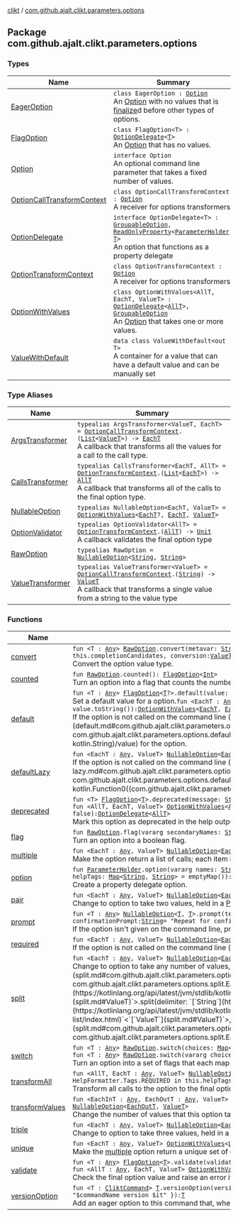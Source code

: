 [clikt](../index.md) / [com.github.ajalt.clikt.parameters.options](./index.md)

## Package com.github.ajalt.clikt.parameters.options

### Types

| Name | Summary |
|---|---|
| [EagerOption](-eager-option/index.md) | `class EagerOption : `[`Option`](-option/index.md)<br>An [Option](-option/index.md) with no values that is [finalize](-eager-option/finalize.md)d before other types of options. |
| [FlagOption](-flag-option/index.md) | `class FlagOption<T> : `[`OptionDelegate`](-option-delegate/index.md)`<`[`T`](-flag-option/index.md#T)`>`<br>An [Option](-option/index.md) that has no values. |
| [Option](-option/index.md) | `interface Option`<br>An optional command line parameter that takes a fixed number of values. |
| [OptionCallTransformContext](-option-call-transform-context/index.md) | `class OptionCallTransformContext : `[`Option`](-option/index.md)<br>A receiver for options transformers. |
| [OptionDelegate](-option-delegate/index.md) | `interface OptionDelegate<T> : `[`GroupableOption`](../com.github.ajalt.clikt.core/-groupable-option/index.md)`, `[`ReadOnlyProperty`](https://kotlinlang.org/api/latest/jvm/stdlib/kotlin.properties/-read-only-property/index.html)`<`[`ParameterHolder`](../com.github.ajalt.clikt.core/-parameter-holder/index.md)`, `[`T`](-option-delegate/index.md#T)`>`<br>An option that functions as a property delegate |
| [OptionTransformContext](-option-transform-context/index.md) | `class OptionTransformContext : `[`Option`](-option/index.md)<br>A receiver for options transformers. |
| [OptionWithValues](-option-with-values/index.md) | `class OptionWithValues<AllT, EachT, ValueT> : `[`OptionDelegate`](-option-delegate/index.md)`<`[`AllT`](-option-with-values/index.md#AllT)`>, `[`GroupableOption`](../com.github.ajalt.clikt.core/-groupable-option/index.md)<br>An [Option](-option/index.md) that takes one or more values. |
| [ValueWithDefault](-value-with-default/index.md) | `data class ValueWithDefault<out T>`<br>A container for a value that can have a default value and can be manually set |

### Type Aliases

| Name | Summary |
|---|---|
| [ArgsTransformer](-args-transformer.md) | `typealias ArgsTransformer<ValueT, EachT> = `[`OptionCallTransformContext`](-option-call-transform-context/index.md)`.(`[`List`](https://kotlinlang.org/api/latest/jvm/stdlib/kotlin.collections/-list/index.html)`<`[`ValueT`](-args-transformer.md#ValueT)`>) -> `[`EachT`](-args-transformer.md#EachT)<br>A callback that transforms all the values for a call to the call type. |
| [CallsTransformer](-calls-transformer.md) | `typealias CallsTransformer<EachT, AllT> = `[`OptionTransformContext`](-option-transform-context/index.md)`.(`[`List`](https://kotlinlang.org/api/latest/jvm/stdlib/kotlin.collections/-list/index.html)`<`[`EachT`](-calls-transformer.md#EachT)`>) -> `[`AllT`](-calls-transformer.md#AllT)<br>A callback that transforms all of the calls to the final option type. |
| [NullableOption](-nullable-option.md) | `typealias NullableOption<EachT, ValueT> = `[`OptionWithValues`](-option-with-values/index.md)`<`[`EachT`](-nullable-option.md#EachT)`?, `[`EachT`](-nullable-option.md#EachT)`, `[`ValueT`](-nullable-option.md#ValueT)`>` |
| [OptionValidator](-option-validator.md) | `typealias OptionValidator<AllT> = `[`OptionTransformContext`](-option-transform-context/index.md)`.(`[`AllT`](-option-validator.md#AllT)`) -> `[`Unit`](https://kotlinlang.org/api/latest/jvm/stdlib/kotlin/-unit/index.html)<br>A callback validates the final option type |
| [RawOption](-raw-option.md) | `typealias RawOption = `[`NullableOption`](-nullable-option.md)`<`[`String`](https://kotlinlang.org/api/latest/jvm/stdlib/kotlin/-string/index.html)`, `[`String`](https://kotlinlang.org/api/latest/jvm/stdlib/kotlin/-string/index.html)`>` |
| [ValueTransformer](-value-transformer.md) | `typealias ValueTransformer<ValueT> = `[`OptionCallTransformContext`](-option-call-transform-context/index.md)`.(`[`String`](https://kotlinlang.org/api/latest/jvm/stdlib/kotlin/-string/index.html)`) -> `[`ValueT`](-value-transformer.md#ValueT)<br>A callback that transforms a single value from a string to the value type |

### Functions

| Name | Summary |
|---|---|
| [convert](convert.md) | `fun <T : `[`Any`](https://kotlinlang.org/api/latest/jvm/stdlib/kotlin/-any/index.html)`> `[`RawOption`](-raw-option.md)`.convert(metavar: `[`String`](https://kotlinlang.org/api/latest/jvm/stdlib/kotlin/-string/index.html)` = "VALUE", envvarSplit: `[`Regex`](https://kotlinlang.org/api/latest/jvm/stdlib/kotlin.text/-regex/index.html)` = this.envvarSplit.default, completionCandidates: `[`CompletionCandidates`](../com.github.ajalt.clikt.completion/-completion-candidates/index.md)` = this.completionCandidates, conversion: `[`ValueTransformer`](-value-transformer.md)`<`[`T`](convert.md#T)`>): `[`NullableOption`](-nullable-option.md)`<`[`T`](convert.md#T)`, `[`T`](convert.md#T)`>`<br>Convert the option value type. |
| [counted](counted.md) | `fun `[`RawOption`](-raw-option.md)`.counted(): `[`FlagOption`](-flag-option/index.md)`<`[`Int`](https://kotlinlang.org/api/latest/jvm/stdlib/kotlin/-int/index.html)`>`<br>Turn an option into a flag that counts the number of times the option occurs on the command line. |
| [default](default.md) | `fun <T : `[`Any`](https://kotlinlang.org/api/latest/jvm/stdlib/kotlin/-any/index.html)`> `[`FlagOption`](-flag-option/index.md)`<`[`T`](default.md#T)`?>.default(value: `[`T`](default.md#T)`): `[`FlagOption`](-flag-option/index.md)`<`[`T`](default.md#T)`>`<br>Set a default value for a option.`fun <EachT : `[`Any`](https://kotlinlang.org/api/latest/jvm/stdlib/kotlin/-any/index.html)`, ValueT> `[`NullableOption`](-nullable-option.md)`<`[`EachT`](default.md#EachT)`, `[`ValueT`](default.md#ValueT)`>.default(value: `[`EachT`](default.md#EachT)`, defaultForHelp: `[`String`](https://kotlinlang.org/api/latest/jvm/stdlib/kotlin/-string/index.html)` = value.toString()): `[`OptionWithValues`](-option-with-values/index.md)`<`[`EachT`](default.md#EachT)`, `[`EachT`](default.md#EachT)`, `[`ValueT`](default.md#ValueT)`>`<br>If the option is not called on the command line (and is not set in an envvar), use [value](default.md#com.github.ajalt.clikt.parameters.options$default(com.github.ajalt.clikt.parameters.options.OptionWithValues((com.github.ajalt.clikt.parameters.options.default.EachT, com.github.ajalt.clikt.parameters.options.default.EachT, com.github.ajalt.clikt.parameters.options.default.ValueT)), com.github.ajalt.clikt.parameters.options.default.EachT, kotlin.String)/value) for the option. |
| [defaultLazy](default-lazy.md) | `fun <EachT : `[`Any`](https://kotlinlang.org/api/latest/jvm/stdlib/kotlin/-any/index.html)`, ValueT> `[`NullableOption`](-nullable-option.md)`<`[`EachT`](default-lazy.md#EachT)`, `[`ValueT`](default-lazy.md#ValueT)`>.defaultLazy(defaultForHelp: `[`String`](https://kotlinlang.org/api/latest/jvm/stdlib/kotlin/-string/index.html)` = "", value: () -> `[`EachT`](default-lazy.md#EachT)`): `[`OptionWithValues`](-option-with-values/index.md)`<`[`EachT`](default-lazy.md#EachT)`, `[`EachT`](default-lazy.md#EachT)`, `[`ValueT`](default-lazy.md#ValueT)`>`<br>If the option is not called on the command line (and is not set in an envvar), call the [value](default-lazy.md#com.github.ajalt.clikt.parameters.options$defaultLazy(com.github.ajalt.clikt.parameters.options.OptionWithValues((com.github.ajalt.clikt.parameters.options.defaultLazy.EachT, com.github.ajalt.clikt.parameters.options.defaultLazy.EachT, com.github.ajalt.clikt.parameters.options.defaultLazy.ValueT)), kotlin.String, kotlin.Function0((com.github.ajalt.clikt.parameters.options.defaultLazy.EachT)))/value) and use its return value for the option. |
| [deprecated](deprecated.md) | `fun <T> `[`FlagOption`](-flag-option/index.md)`<`[`T`](deprecated.md#T)`>.deprecated(message: `[`String`](https://kotlinlang.org/api/latest/jvm/stdlib/kotlin/-string/index.html)`? = "", tagName: `[`String`](https://kotlinlang.org/api/latest/jvm/stdlib/kotlin/-string/index.html)`? = "deprecated", tagValue: `[`String`](https://kotlinlang.org/api/latest/jvm/stdlib/kotlin/-string/index.html)` = "", error: `[`Boolean`](https://kotlinlang.org/api/latest/jvm/stdlib/kotlin/-boolean/index.html)` = false): `[`OptionDelegate`](-option-delegate/index.md)`<`[`T`](deprecated.md#T)`>`<br>`fun <AllT, EachT, ValueT> `[`OptionWithValues`](-option-with-values/index.md)`<`[`AllT`](deprecated.md#AllT)`, `[`EachT`](deprecated.md#EachT)`, `[`ValueT`](deprecated.md#ValueT)`>.deprecated(message: `[`String`](https://kotlinlang.org/api/latest/jvm/stdlib/kotlin/-string/index.html)`? = "", tagName: `[`String`](https://kotlinlang.org/api/latest/jvm/stdlib/kotlin/-string/index.html)`? = "deprecated", tagValue: `[`String`](https://kotlinlang.org/api/latest/jvm/stdlib/kotlin/-string/index.html)` = "", error: `[`Boolean`](https://kotlinlang.org/api/latest/jvm/stdlib/kotlin/-boolean/index.html)` = false): `[`OptionDelegate`](-option-delegate/index.md)`<`[`AllT`](deprecated.md#AllT)`>`<br>Mark this option as deprecated in the help output. |
| [flag](flag.md) | `fun `[`RawOption`](-raw-option.md)`.flag(vararg secondaryNames: `[`String`](https://kotlinlang.org/api/latest/jvm/stdlib/kotlin/-string/index.html)`, default: `[`Boolean`](https://kotlinlang.org/api/latest/jvm/stdlib/kotlin/-boolean/index.html)` = false): `[`FlagOption`](-flag-option/index.md)`<`[`Boolean`](https://kotlinlang.org/api/latest/jvm/stdlib/kotlin/-boolean/index.html)`>`<br>Turn an option into a boolean flag. |
| [multiple](multiple.md) | `fun <EachT : `[`Any`](https://kotlinlang.org/api/latest/jvm/stdlib/kotlin/-any/index.html)`, ValueT> `[`NullableOption`](-nullable-option.md)`<`[`EachT`](multiple.md#EachT)`, `[`ValueT`](multiple.md#ValueT)`>.multiple(default: `[`List`](https://kotlinlang.org/api/latest/jvm/stdlib/kotlin.collections/-list/index.html)`<`[`EachT`](multiple.md#EachT)`> = emptyList()): `[`OptionWithValues`](-option-with-values/index.md)`<`[`List`](https://kotlinlang.org/api/latest/jvm/stdlib/kotlin.collections/-list/index.html)`<`[`EachT`](multiple.md#EachT)`>, `[`EachT`](multiple.md#EachT)`, `[`ValueT`](multiple.md#ValueT)`>`<br>Make the option return a list of calls; each item in the list is the value of one call. |
| [option](option.md) | `fun `[`ParameterHolder`](../com.github.ajalt.clikt.core/-parameter-holder/index.md)`.option(vararg names: `[`String`](https://kotlinlang.org/api/latest/jvm/stdlib/kotlin/-string/index.html)`, help: `[`String`](https://kotlinlang.org/api/latest/jvm/stdlib/kotlin/-string/index.html)` = "", metavar: `[`String`](https://kotlinlang.org/api/latest/jvm/stdlib/kotlin/-string/index.html)`? = null, hidden: `[`Boolean`](https://kotlinlang.org/api/latest/jvm/stdlib/kotlin/-boolean/index.html)` = false, envvar: `[`String`](https://kotlinlang.org/api/latest/jvm/stdlib/kotlin/-string/index.html)`? = null, envvarSplit: `[`Regex`](https://kotlinlang.org/api/latest/jvm/stdlib/kotlin.text/-regex/index.html)`? = null, helpTags: `[`Map`](https://kotlinlang.org/api/latest/jvm/stdlib/kotlin.collections/-map/index.html)`<`[`String`](https://kotlinlang.org/api/latest/jvm/stdlib/kotlin/-string/index.html)`, `[`String`](https://kotlinlang.org/api/latest/jvm/stdlib/kotlin/-string/index.html)`> = emptyMap()): `[`RawOption`](-raw-option.md)<br>Create a property delegate option. |
| [pair](pair.md) | `fun <EachT : `[`Any`](https://kotlinlang.org/api/latest/jvm/stdlib/kotlin/-any/index.html)`, ValueT> `[`NullableOption`](-nullable-option.md)`<`[`EachT`](pair.md#EachT)`, `[`ValueT`](pair.md#ValueT)`>.pair(): `[`NullableOption`](-nullable-option.md)`<`[`Pair`](https://kotlinlang.org/api/latest/jvm/stdlib/kotlin/-pair/index.html)`<`[`ValueT`](pair.md#ValueT)`, `[`ValueT`](pair.md#ValueT)`>, `[`ValueT`](pair.md#ValueT)`>`<br>Change to option to take two values, held in a [Pair](https://kotlinlang.org/api/latest/jvm/stdlib/kotlin/-pair/index.html). |
| [prompt](prompt.md) | `fun <T : `[`Any`](https://kotlinlang.org/api/latest/jvm/stdlib/kotlin/-any/index.html)`> `[`NullableOption`](-nullable-option.md)`<`[`T`](prompt.md#T)`, `[`T`](prompt.md#T)`>.prompt(text: `[`String`](https://kotlinlang.org/api/latest/jvm/stdlib/kotlin/-string/index.html)`? = null, default: `[`String`](https://kotlinlang.org/api/latest/jvm/stdlib/kotlin/-string/index.html)`? = null, hideInput: `[`Boolean`](https://kotlinlang.org/api/latest/jvm/stdlib/kotlin/-boolean/index.html)` = false, requireConfirmation: `[`Boolean`](https://kotlinlang.org/api/latest/jvm/stdlib/kotlin/-boolean/index.html)` = false, confirmationPrompt: `[`String`](https://kotlinlang.org/api/latest/jvm/stdlib/kotlin/-string/index.html)` = "Repeat for confirmation: ", promptSuffix: `[`String`](https://kotlinlang.org/api/latest/jvm/stdlib/kotlin/-string/index.html)` = ": ", showDefault: `[`Boolean`](https://kotlinlang.org/api/latest/jvm/stdlib/kotlin/-boolean/index.html)` = true): `[`OptionWithValues`](-option-with-values/index.md)`<`[`T`](prompt.md#T)`, `[`T`](prompt.md#T)`, `[`T`](prompt.md#T)`>`<br>If the option isn't given on the command line, prompt the user for manual input. |
| [required](required.md) | `fun <EachT : `[`Any`](https://kotlinlang.org/api/latest/jvm/stdlib/kotlin/-any/index.html)`, ValueT> `[`NullableOption`](-nullable-option.md)`<`[`EachT`](required.md#EachT)`, `[`ValueT`](required.md#ValueT)`>.required(): `[`OptionWithValues`](-option-with-values/index.md)`<`[`EachT`](required.md#EachT)`, `[`EachT`](required.md#EachT)`, `[`ValueT`](required.md#ValueT)`>`<br>If the option is not called on the command line (and is not set in an envvar), throw a [MissingParameter](../com.github.ajalt.clikt.core/-missing-parameter/index.md). |
| [split](split.md) | `fun <EachT : `[`Any`](https://kotlinlang.org/api/latest/jvm/stdlib/kotlin/-any/index.html)`, ValueT> `[`NullableOption`](-nullable-option.md)`<`[`EachT`](split.md#EachT)`, `[`ValueT`](split.md#ValueT)`>.split(regex: `[`Regex`](https://kotlinlang.org/api/latest/jvm/stdlib/kotlin.text/-regex/index.html)`): `[`OptionWithValues`](-option-with-values/index.md)`<`[`List`](https://kotlinlang.org/api/latest/jvm/stdlib/kotlin.collections/-list/index.html)`<`[`ValueT`](split.md#ValueT)`>?, `[`List`](https://kotlinlang.org/api/latest/jvm/stdlib/kotlin.collections/-list/index.html)`<`[`ValueT`](split.md#ValueT)`>, `[`ValueT`](split.md#ValueT)`>`<br>Change to option to take any number of values, separated by a [regex](split.md#com.github.ajalt.clikt.parameters.options$split(com.github.ajalt.clikt.parameters.options.OptionWithValues((com.github.ajalt.clikt.parameters.options.split.EachT, com.github.ajalt.clikt.parameters.options.split.EachT, com.github.ajalt.clikt.parameters.options.split.ValueT)), kotlin.text.Regex)/regex).`fun <EachT : `[`Any`](https://kotlinlang.org/api/latest/jvm/stdlib/kotlin/-any/index.html)`, ValueT> `[`NullableOption`](-nullable-option.md)`<`[`EachT`](split.md#EachT)`, `[`ValueT`](split.md#ValueT)`>.split(delimiter: `[`String`](https://kotlinlang.org/api/latest/jvm/stdlib/kotlin/-string/index.html)`): `[`OptionWithValues`](-option-with-values/index.md)`<`[`List`](https://kotlinlang.org/api/latest/jvm/stdlib/kotlin.collections/-list/index.html)`<`[`ValueT`](split.md#ValueT)`>?, `[`List`](https://kotlinlang.org/api/latest/jvm/stdlib/kotlin.collections/-list/index.html)`<`[`ValueT`](split.md#ValueT)`>, `[`ValueT`](split.md#ValueT)`>`<br>Change to option to take any number of values, separated by a string [delimiter](split.md#com.github.ajalt.clikt.parameters.options$split(com.github.ajalt.clikt.parameters.options.OptionWithValues((com.github.ajalt.clikt.parameters.options.split.EachT, com.github.ajalt.clikt.parameters.options.split.EachT, com.github.ajalt.clikt.parameters.options.split.ValueT)), kotlin.String)/delimiter). |
| [switch](switch.md) | `fun <T : `[`Any`](https://kotlinlang.org/api/latest/jvm/stdlib/kotlin/-any/index.html)`> `[`RawOption`](-raw-option.md)`.switch(choices: `[`Map`](https://kotlinlang.org/api/latest/jvm/stdlib/kotlin.collections/-map/index.html)`<`[`String`](https://kotlinlang.org/api/latest/jvm/stdlib/kotlin/-string/index.html)`, `[`T`](switch.md#T)`>): `[`FlagOption`](-flag-option/index.md)`<`[`T`](switch.md#T)`?>`<br>`fun <T : `[`Any`](https://kotlinlang.org/api/latest/jvm/stdlib/kotlin/-any/index.html)`> `[`RawOption`](-raw-option.md)`.switch(vararg choices: `[`Pair`](https://kotlinlang.org/api/latest/jvm/stdlib/kotlin/-pair/index.html)`<`[`String`](https://kotlinlang.org/api/latest/jvm/stdlib/kotlin/-string/index.html)`, `[`T`](switch.md#T)`>): `[`FlagOption`](-flag-option/index.md)`<`[`T`](switch.md#T)`?>`<br>Turn an option into a set of flags that each map to a value. |
| [transformAll](transform-all.md) | `fun <AllT, EachT : `[`Any`](https://kotlinlang.org/api/latest/jvm/stdlib/kotlin/-any/index.html)`, ValueT> `[`NullableOption`](-nullable-option.md)`<`[`EachT`](transform-all.md#EachT)`, `[`ValueT`](transform-all.md#ValueT)`>.transformAll(defaultForHelp: `[`String`](https://kotlinlang.org/api/latest/jvm/stdlib/kotlin/-string/index.html)`? = this.helpTags[HelpFormatter.Tags.DEFAULT], showAsRequired: `[`Boolean`](https://kotlinlang.org/api/latest/jvm/stdlib/kotlin/-boolean/index.html)` = HelpFormatter.Tags.REQUIRED in this.helpTags, transform: `[`CallsTransformer`](-calls-transformer.md)`<`[`EachT`](transform-all.md#EachT)`, `[`AllT`](transform-all.md#AllT)`>): `[`OptionWithValues`](-option-with-values/index.md)`<`[`AllT`](transform-all.md#AllT)`, `[`EachT`](transform-all.md#EachT)`, `[`ValueT`](transform-all.md#ValueT)`>`<br>Transform all calls to the option to the final option type. |
| [transformValues](transform-values.md) | `fun <EachInT : `[`Any`](https://kotlinlang.org/api/latest/jvm/stdlib/kotlin/-any/index.html)`, EachOutT : `[`Any`](https://kotlinlang.org/api/latest/jvm/stdlib/kotlin/-any/index.html)`, ValueT> `[`NullableOption`](-nullable-option.md)`<`[`EachInT`](transform-values.md#EachInT)`, `[`ValueT`](transform-values.md#ValueT)`>.transformValues(nvalues: `[`Int`](https://kotlinlang.org/api/latest/jvm/stdlib/kotlin/-int/index.html)`, transform: `[`ArgsTransformer`](-args-transformer.md)`<`[`ValueT`](transform-values.md#ValueT)`, `[`EachOutT`](transform-values.md#EachOutT)`>): `[`NullableOption`](-nullable-option.md)`<`[`EachOutT`](transform-values.md#EachOutT)`, `[`ValueT`](transform-values.md#ValueT)`>`<br>Change the number of values that this option takes. |
| [triple](triple.md) | `fun <EachT : `[`Any`](https://kotlinlang.org/api/latest/jvm/stdlib/kotlin/-any/index.html)`, ValueT> `[`NullableOption`](-nullable-option.md)`<`[`EachT`](triple.md#EachT)`, `[`ValueT`](triple.md#ValueT)`>.triple(): `[`NullableOption`](-nullable-option.md)`<`[`Triple`](https://kotlinlang.org/api/latest/jvm/stdlib/kotlin/-triple/index.html)`<`[`ValueT`](triple.md#ValueT)`, `[`ValueT`](triple.md#ValueT)`, `[`ValueT`](triple.md#ValueT)`>, `[`ValueT`](triple.md#ValueT)`>`<br>Change to option to take three values, held in a [Triple](https://kotlinlang.org/api/latest/jvm/stdlib/kotlin/-triple/index.html). |
| [unique](unique.md) | `fun <EachT : `[`Any`](https://kotlinlang.org/api/latest/jvm/stdlib/kotlin/-any/index.html)`, ValueT> `[`OptionWithValues`](-option-with-values/index.md)`<`[`List`](https://kotlinlang.org/api/latest/jvm/stdlib/kotlin.collections/-list/index.html)`<`[`EachT`](unique.md#EachT)`>, `[`EachT`](unique.md#EachT)`, `[`ValueT`](unique.md#ValueT)`>.unique(): `[`OptionWithValues`](-option-with-values/index.md)`<`[`Set`](https://kotlinlang.org/api/latest/jvm/stdlib/kotlin.collections/-set/index.html)`<`[`EachT`](unique.md#EachT)`>, `[`EachT`](unique.md#EachT)`, `[`ValueT`](unique.md#ValueT)`>`<br>Make the [multiple](multiple.md) option return a unique set of calls |
| [validate](validate.md) | `fun <T : `[`Any`](https://kotlinlang.org/api/latest/jvm/stdlib/kotlin/-any/index.html)`> `[`FlagOption`](-flag-option/index.md)`<`[`T`](validate.md#T)`>.validate(validator: `[`OptionValidator`](-option-validator.md)`<`[`T`](validate.md#T)`>): `[`OptionDelegate`](-option-delegate/index.md)`<`[`T`](validate.md#T)`>`<br>`fun <AllT : `[`Any`](https://kotlinlang.org/api/latest/jvm/stdlib/kotlin/-any/index.html)`, EachT, ValueT> `[`OptionWithValues`](-option-with-values/index.md)`<`[`AllT`](validate.md#AllT)`, `[`EachT`](validate.md#EachT)`, `[`ValueT`](validate.md#ValueT)`>.validate(validator: `[`OptionValidator`](-option-validator.md)`<`[`AllT`](validate.md#AllT)`>): `[`OptionDelegate`](-option-delegate/index.md)`<`[`AllT`](validate.md#AllT)`>`<br>Check the final option value and raise an error if it's not valid. |
| [versionOption](version-option.md) | `fun <T : `[`CliktCommand`](../com.github.ajalt.clikt.core/-clikt-command/index.md)`> `[`T`](version-option.md#T)`.versionOption(version: `[`String`](https://kotlinlang.org/api/latest/jvm/stdlib/kotlin/-string/index.html)`, help: `[`String`](https://kotlinlang.org/api/latest/jvm/stdlib/kotlin/-string/index.html)` = "Show the version and exit", names: `[`Set`](https://kotlinlang.org/api/latest/jvm/stdlib/kotlin.collections/-set/index.html)`<`[`String`](https://kotlinlang.org/api/latest/jvm/stdlib/kotlin/-string/index.html)`> = setOf("--version"), message: (`[`String`](https://kotlinlang.org/api/latest/jvm/stdlib/kotlin/-string/index.html)`) -> `[`String`](https://kotlinlang.org/api/latest/jvm/stdlib/kotlin/-string/index.html)` = { "$commandName version $it" }): `[`T`](version-option.md#T)<br>Add an eager option to this command that, when invoked, prints a version message and exits. |
